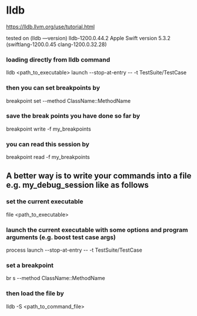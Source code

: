 # lldb

https://lldb.llvm.org/use/tutorial.html

tested on (lldb —version)
lldb-1200.0.44.2
Apple Swift version 5.3.2 (swiftlang-1200.0.45 clang-1200.0.32.28)

### loading directly from lldb command
lldb <path_to_executable> launch --stop-at-entry -- -t TestSuite/TestCase

### then you can set breakpoints by
breakpoint set --method ClassName::MethodName

### save the break points you have done so far by
breakpoint write -f my_breakpoints

### you can read this session by
breakpoint read -f my_breakpoints

####

## A better way is to write your commands into a file e.g. my_debug_session like as follows
### set the current executable
file <path_to_executable>
### launch the current executable with some options and program arguments (e.g. boost test case args)
process launch --stop-at-entry -- -t TestSuite/TestCase
### set a breakpoint
br s --method ClassName::MethodName

### then load the file by
lldb -S <path_to_command_file>
